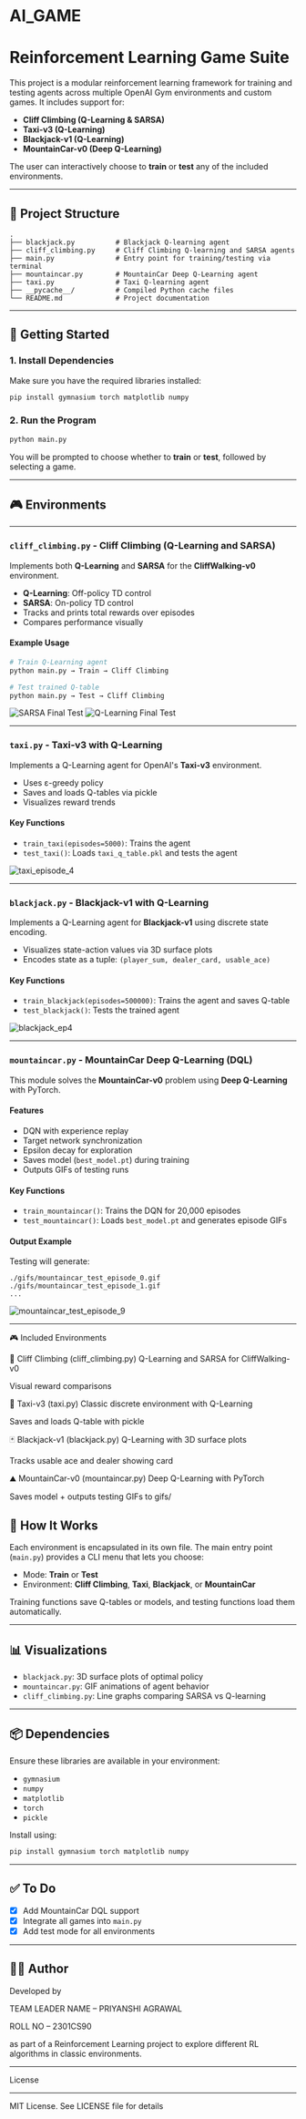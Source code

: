 # AI_GAME

# Reinforcement Learning Game Suite

This project is a modular reinforcement learning framework for training and testing agents across multiple OpenAI Gym environments and custom games. It includes support for:

- **Cliff Climbing (Q-Learning & SARSA)**
- **Taxi-v3 (Q-Learning)**
- **Blackjack-v1 (Q-Learning)**
- **MountainCar-v0 (Deep Q-Learning)**

The user can interactively choose to **train** or **test** any of the included environments.

---

## 📁 Project Structure

```
.
├── blackjack.py          # Blackjack Q-learning agent
├── cliff_climbing.py     # Cliff Climbing Q-learning and SARSA agents
├── main.py               # Entry point for training/testing via terminal
├── mountaincar.py        # MountainCar Deep Q-Learning agent
├── taxi.py               # Taxi Q-learning agent
├── __pycache__/          # Compiled Python cache files
└── README.md             # Project documentation
```

---

## 🚀 Getting Started

### 1. Install Dependencies

Make sure you have the required libraries installed:

```bash
pip install gymnasium torch matplotlib numpy
```

### 2. Run the Program

```bash
python main.py
```

You will be prompted to choose whether to **train** or **test**, followed by selecting a game.

---

## 🎮 Environments

---

### `cliff_climbing.py` - Cliff Climbing (Q-Learning and SARSA)

Implements both **Q-Learning** and **SARSA** for the **CliffWalking-v0** environment.

- **Q-Learning**: Off-policy TD control
- **SARSA**: On-policy TD control
- Tracks and prints total rewards over episodes
- Compares performance visually

#### Example Usage

```bash
# Train Q-Learning agent
python main.py → Train → Cliff Climbing

# Test trained Q-table
python main.py → Test → Cliff Climbing
```
![SARSA Final Test](https://github.com/user-attachments/assets/696706ca-eac7-4e6d-963a-93f7a969b44a)
![Q-Learning Final Test](https://github.com/user-attachments/assets/5b3d20dc-c6e8-4c8a-b951-4b7baf5c2d48)

---

### `taxi.py` - Taxi-v3 with Q-Learning

Implements a Q-Learning agent for OpenAI's **Taxi-v3** environment.

- Uses ε-greedy policy
- Saves and loads Q-tables via pickle
- Visualizes reward trends

#### Key Functions

- `train_taxi(episodes=5000)`: Trains the agent
- `test_taxi()`: Loads `taxi_q_table.pkl` and tests the agent


![taxi_episode_4](https://github.com/user-attachments/assets/9a06448d-76da-4057-98d6-72b03ec2992e)

---

### `blackjack.py` - Blackjack-v1 with Q-Learning

Implements a Q-Learning agent for **Blackjack-v1** using discrete state encoding.

- Visualizes state-action values via 3D surface plots
- Encodes state as a tuple: `(player_sum, dealer_card, usable_ace)`

#### Key Functions

- `train_blackjack(episodes=500000)`: Trains the agent and saves Q-table
- `test_blackjack()`: Tests the trained agent


![blackjack_ep4](https://github.com/user-attachments/assets/48c69c4b-dfe6-4e07-a664-be4551063309)

---

### `mountaincar.py` - MountainCar Deep Q-Learning (DQL)

This module solves the **MountainCar-v0** problem using **Deep Q-Learning** with PyTorch.

#### Features

- DQN with experience replay
- Target network synchronization
- Epsilon decay for exploration
- Saves model (`best_model.pt`) during training
- Outputs GIFs of testing runs

#### Key Functions

- `train_mountaincar()`: Trains the DQN for 20,000 episodes
- `test_mountaincar()`: Loads `best_model.pt` and generates episode GIFs

#### Output Example

Testing will generate:
```
./gifs/mountaincar_test_episode_0.gif
./gifs/mountaincar_test_episode_1.gif
...
```
![mountaincar_test_episode_9](https://github.com/user-attachments/assets/4a380d89-8c25-474b-9306-bc2fe452c9af)

---
🎮 Included Environments

🧱 Cliff Climbing (cliff_climbing.py)
Q-Learning and SARSA for CliffWalking-v0

Visual reward comparisons

🚕 Taxi-v3 (taxi.py)
Classic discrete environment with Q-Learning

Saves and loads Q-table with pickle

🃏 Blackjack-v1 (blackjack.py)
Q-Learning with 3D surface plots

Tracks usable ace and dealer showing card

⛰️ MountainCar-v0 (mountaincar.py)
Deep Q-Learning with PyTorch

Saves model + outputs testing GIFs to gifs/


## 🧠 How It Works

Each environment is encapsulated in its own file. The main entry point (`main.py`) provides a CLI menu that lets you choose:

- Mode: **Train** or **Test**
- Environment: **Cliff Climbing**, **Taxi**, **Blackjack**, or **MountainCar**

Training functions save Q-tables or models, and testing functions load them automatically.

---

## 📊 Visualizations

- `blackjack.py`: 3D surface plots of optimal policy
- `mountaincar.py`: GIF animations of agent behavior
- `cliff_climbing.py`: Line graphs comparing SARSA vs Q-learning

---

## 📦 Dependencies

Ensure these libraries are available in your environment:

- `gymnasium`
- `numpy`
- `matplotlib`
- `torch`
- `pickle`

Install using:

```bash
pip install gymnasium torch matplotlib numpy
```

---

## ✅ To Do

- [x] Add MountainCar DQL support
- [x] Integrate all games into `main.py`
- [x] Add test mode for all environments

---

## 👨‍💻 Author

Developed by 

TEAM LEADER NAME – PRIYANSHI AGRAWAL  

ROLL NO – 2301CS90 



as part of a Reinforcement Learning project to explore different RL algorithms in classic environments.

---

License


--------

MIT License. See LICENSE file for details
